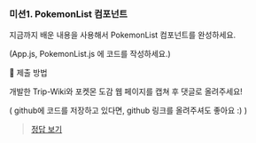 ### 미션1. PokemonList 컴포넌트

지금까지 배운 내용을 사용해서 PokemonList 컴포넌트를 완성하세요.

(App.js, PokemonList.js 에 코드를 작성하세요.)

🎯 제출 방법

개발한 Trip-Wiki와 포켓몬 도감 웹 페이지를 캡쳐 후 댓글로 올려주세요!

( github에 코드를 저장하고 있다면, github 링크를 올려주셔도 좋아요 :) )

> [정답 보기](https://github.com/hbin12212/one-bite2/tree/main/day12/answer)
